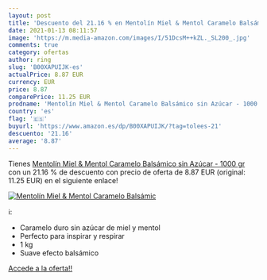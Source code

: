 ```yaml
---
layout: post
title: 'Descuento del 21.16 % en Mentolín Miel & Mentol Caramelo Balsámic'
date: 2021-01-13 08:11:57
image: 'https://m.media-amazon.com/images/I/51DcsM++kZL._SL200_.jpg'
comments: true
category: ofertas
author: ring
slug: 'B00XAPUIJK-es'
actualPrice: 8.87 EUR
currency: EUR
price: 8.87
comparePrice: 11.25 EUR
prodname: 'Mentolín Miel & Mentol Caramelo Balsámico sin Azúcar - 1000 gr'
country: 'es'
flag: '🇪🇸'
buyurl: 'https://www.amazon.es/dp/B00XAPUIJK/?tag=tolees-21'
descuento: '21.16'
average: '8.87'
---
```


Tienes [Mentolín Miel & Mentol Caramelo Balsámico sin Azúcar - 1000 gr](https://www.amazon.es/dp/B00XAPUIJK/?tag=tolees-21) con un 21.16 % de descuento con precio de oferta de 8.87 EUR (original: 11.25 EUR) en el siguiente enlace!

[![Mentolín Miel & Mentol Caramelo Balsámic](https://m.media-amazon.com/images/I/51DcsM++kZL._SL200_.jpg)](https://www.amazon.es/dp/B00XAPUIJK/?tag=tolees-21)

ℹ️:

- Caramelo duro sin azúcar de miel y mentol
- Perfecto para inspirar y respirar
- 1 kg
- Suave efecto balsámico

[Accede a la oferta!!](https://www.amazon.es/dp/B00XAPUIJK/?tag=tolees-21)
